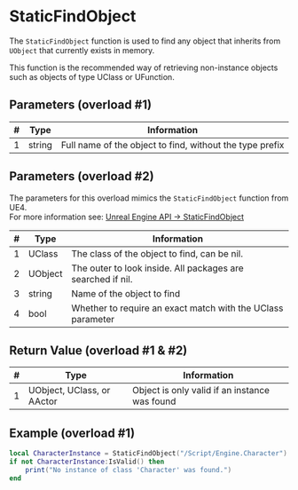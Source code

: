# StaticFindObject

The `StaticFindObject` function is used to find any object that inherits from `UObject` that currently exists in memory.

This function is the recommended way of retrieving non-instance objects such as objects of type UClass or UFunction.  

## Parameters (overload #1)

| # | Type    | Information |
|---|---------|-------------|
| 1 | string  | Full name of the object to find, without the type prefix |

## Parameters (overload #2)

The parameters for this overload mimics the `StaticFindObject` function from UE4.  
For more information see: [Unreal Engine API -> StaticFindObject](https://docs.unrealengine.com/4.27/en-US/API/Runtime/CoreUObject/UObject/StaticFindObject/)

| # | Type    | Information |
|---|---------|-------------|
| 1 | UClass  | The class of the object to find, can be nil. |
| 2 | UObject | The outer to look inside. All packages are searched if nil. |
| 3 | string  | Name of the object to find |
| 4 | bool    | Whether to require an exact match with the UClass parameter |

## Return Value (overload #1 & #2)

| # | Type          | Information |
|---|---------------|-------------|
| 1 | UObject, UClass, or AActor | Object is only valid if an instance was found |

## Example (overload #1)

```lua
local CharacterInstance = StaticFindObject("/Script/Engine.Character")
if not CharacterInstance:IsValid() then
    print("No instance of class 'Character' was found.")
end
```